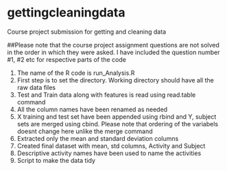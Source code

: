 gettingcleaningdata
===================

Course project submission for getting and cleaning data

##Please note that the course project assignment questions are not solved in the order in which they were asked. 
I have included the question number #1, #2 etc for respective parts of the code

1. The name of the R code is run_Analysis.R
2. First step is to set the directory. Working directory should have all the raw data files
3. Test and Train data along with features is read using read.table command
4. All the column names have been renamed as needed 
5. X training and test set have been appended using rbind and Y, subject sets are merged using cbind. Please note that ordering
of the variabels doesnt change here unlike the merge command
6. Extracted only the mean and standard deviation columns
7. Created final dataset with mean, std columns, Activity and Subject
8. Descriptive activity names have been used to name the activities
9. Script to make the data tidy

